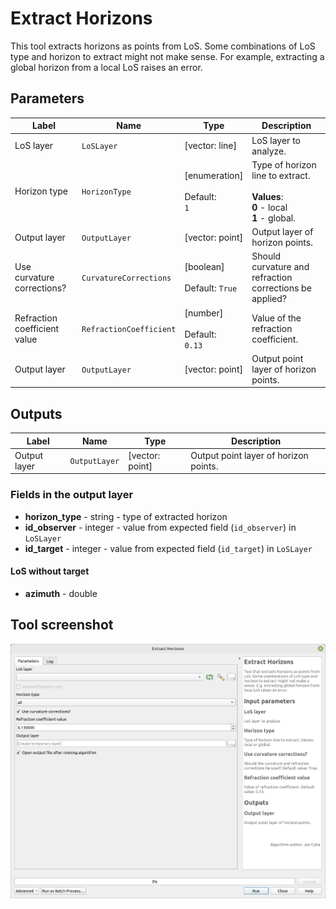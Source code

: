 # Extract Horizons

This tool extracts horizons as points from LoS. Some combinations of LoS type and horizon to extract might not make sense. For example, extracting a global horizon from a local LoS raises an error.

## Parameters

| Label                        | Name                    | Type                                        | Description                                                                                        |
| ---------------------------- | ----------------------- | ------------------------------------------- | -------------------------------------------------------------------------------------------------- |
| LoS layer                    | `LoSLayer`              | [vector: line]                              | LoS layer to analyze.                                                                              |
| Horizon type                 | `HorizonType`           | [enumeration] <br/><br/> Default: <br/> `1` | Type of horizon line to extract.  <br/><br/> **Values**: <br/> **0** - local <br/> **1** - global. |
| Output layer                 | `OutputLayer`           | [vector: point]                             | Output layer of horizon points.                                                                    |
| Use curvature corrections?   | `CurvatureCorrections`  | [boolean]<br/><br/>Default: `True`          | Should curvature and refraction corrections be applied?                                            |
| Refraction coefficient value | `RefractionCoefficient` | [number] <br/><br/> Default: <br/> `0.13`   | Value of the refraction coefficient.                                                               |
| Output layer                 | `OutputLayer`           | [vector: point]                             | Output point layer of horizon points.                                                              |

## Outputs

| Label        | Name          | Type            | Description                           |
| ------------ | ------------- | --------------- | ------------------------------------- |
| Output layer | `OutputLayer` | [vector: point] | Output point layer of horizon points. |

### Fields in the output layer

* __horizon_type__ - string - type of extracted horizon
* __id_observer__ - integer - value from expected field (`id_observer`) in `LoSLayer`
* __id_target__ - integer - value from expected field (`id_target`) in `LoSLayer`

#### LoS without target

* __azimuth__ - double

## Tool screenshot

![Extract Horizons](../../images/tool_extract_horizons.png)
	